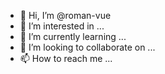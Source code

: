 - 👋 Hi, I’m @roman-vue
- 👀 I’m interested in ...
- 🌱 I’m currently learning ...
- 💞️ I’m looking to collaborate on ...
- 📫 How to reach me ...

<!---
roman-vue/roman-vue is a ✨ special ✨ repository because its `README.md` (this file) appears on your GitHub profile.
You can click the Preview link to take a look at your changes.
--->
